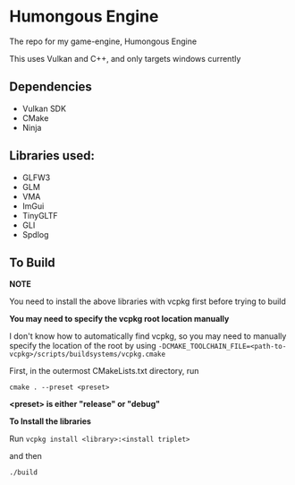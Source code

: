 # **Humongous Engine**

The repo for my game-engine, Humongous Engine

This uses Vulkan and C++, and only targets windows currently


## Dependencies
* Vulkan SDK
* CMake
* Ninja


## Libraries used:
* GLFW3
* GLM
* VMA
* ImGui
* TinyGLTF 
* GLI 
* Spdlog


## To Build

**NOTE**

You need to install the above libraries with vcpkg first before trying to build

**You may need to specify the vcpkg root location manually**

I don't know how to automatically find vcpkg, so you may need to manually specify
the location of the root by using `-DCMAKE_TOOLCHAIN_FILE=<path-to-vcpkg>/scripts/buildsystems/vcpkg.cmake`

First, in the outermost CMakeLists.txt directory, run
``` shell
cmake . --preset <preset>
```

**\<preset> is either "release" or "debug"**

**To Install the libraries**

Run `vcpkg install <library>:<install triplet>`

and then
``` shell
./build
```

